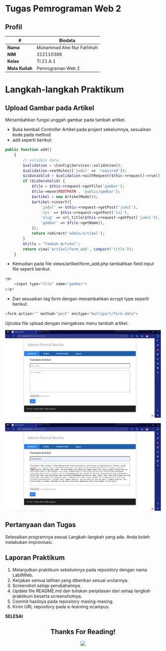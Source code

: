 # Tugas Pemrograman Web 2
## Profil
| #               | Biodata                      |
| --------------- | ---------------------------- |
| **Nama**        | Muhammad Alwi Nur Fathihah   |
| **NIM**         | 312110388                    |
| **Kelas**       | TI.21.A.1                    |
| **Mata Kuliah** | Pemrograman Web 2            |

# Langkah-langkah Praktikum
## Upload Gambar pada Artikel

<p>Menambahkan fungsi unggah gambar pada tambah artikel.</P>

- Buka kembali Controller Artikel pada project sebelumnya, sesuaikan kode pada method
- add seperti berikut:

```php
public function add()
    {
        // validasi data.
        $validation = \Config\Services::validation();
        $validation->setRules(['judul' => 'required']);
        $isDataValid = $validation->withRequest($this->request)->run();
        if ($isDataValid) {
            $file = $this->request->getFile('gambar');
            $file->move(ROOTPATH . 'public/gambar');
            $artikel = new ArtikelModel();
            $artikel->insert([
                'judul' => $this->request->getPost('judul'),
                'isi' => $this->request->getPost('isi'),
                'slug' => url_title($this->request->getPost('judul')),
                'gambar' => $file->getName(),
            ]);
            return redirect('admin/artikel');
        }
        $title = "Tambah Artikel";
        return view('artikel/form_add', compact('title'));
    }
```

- Kemudian pada file views/artikel/form_add.php tambahkan field input file seperti berikut.

```php
<p>
    <input type="file" name="gambar">
</p>
```

- Dan sesuaikan tag form dengan menambahkan ecrypt type seperti berikut.

```php
<form action="" method="post" enctype="multipart/form-data">
```

<p>Ujicoba file upload dengan mengakses menu tambah artikel.</p>

![Upload Gambar](img/Upload_Gambar.png)

![Hasil](img/hasil.png)

## Pertanyaan dan Tugas
<p>Selesaikan programnya sesuai Langkah-langkah yang ada. Anda boleh melakukan improvisasi.</p>

## Laporan Praktikum
1. Melanjutkan praktikum sebelumnya pada repository dengan nama Lab9Web.
2. Kerjakan semua latihan yang diberikan sesuai urutannya.
3. Screenshot setiap perubahannya.
4. Update file README.md dan tuliskan penjelasan dari setiap langkah praktikum beserta
screenshotnya.
5. Commit hasilnya pada repository masing-masing.
6. Kirim URL repository pada e-learning ecampus.

**SELESAI**

<div>
<h2 align="center">Thanks For Reading!</h2>
<div align="center">
<img src="https://media.tenor.com/n9u7zcGqlUQAAAAi/cute-hamster.gif">